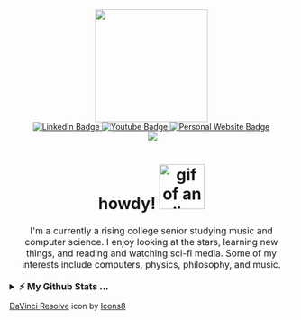 <div id="heading" align="center">
  <img src="https://media.giphy.com/media/JZ40cnfnN11KycrvMF/giphy.gif" width="200">
  <div id="badges">
    <a href="https://linkedin.com/in/aiden-benton">
      <img src="https://img.shields.io/badge/LinkedIn-blue?logo=linkedin&logoColor=white&style=flat" alt="LinkedIn Badge">
    </a>
    <a href="https://youtube.com/@aiden-b">
       <img src="https://img.shields.io/badge/YouTube-red?style=flat&logo=youtube&logoColor=white" alt="Youtube Badge"/>
    </a>
    <a href="https://aidenbentonmusic.com">
      <img src="https://img.shields.io/badge/Personal Site-gre?style=flat&logo=applemusic&logoColor=white" alt="Personal Website Badge">
    </a>
    </div>
    <img src="https://komarev.com/ghpvc/?username=intothebeans&style=flat-square&color=ff00ff" alt=""/>
    <img src="https://img.shields.io/freecodecamp/points/intothebeans?color=09265b&logo=freecodecamp&style=flat-square"/>
    <h1>
        howdy!
        <img src="https://media.giphy.com/media/qlOso7alCUTiAX7aG5/giphy.gif" height="80" alt="gif of an alien waving hello">
    </h1>
    <p style="font-size: 12pt; border: 2px solid white;">I'm a currently a rising college senior studying music and computer science. I enjoy looking at the stars, learning new things, and reading and watching sci-fi media. Some of my interests include computers, physics, philosophy, and music.</p>
</div>

<details>
  <summary style="font-size: 12pt; margin-bottom: 10px;"><b>⚡ My Github Stats ...</b></summary><br>

  <a href="#">![Github stats](https://github-readme-stats.vercel.app/api?username=intothebeans&theme=onedark&count_private=true&hide_border=true&line_height=20)</a>
  <a href="#">![Top Langs](https://github-readme-stats.vercel.app/api/top-langs/?username=intothebeans&layout=compact&theme=onedark&count_private=true&hide_border=true)</a>

</details>

<footer>
<a target="_blank" href="https://icons8.com/icon/40604/davinci-resolve">DaVinci Resolve</a> icon by <a target="_blank" href="https://icons8.com">Icons8</a>
</footer>
